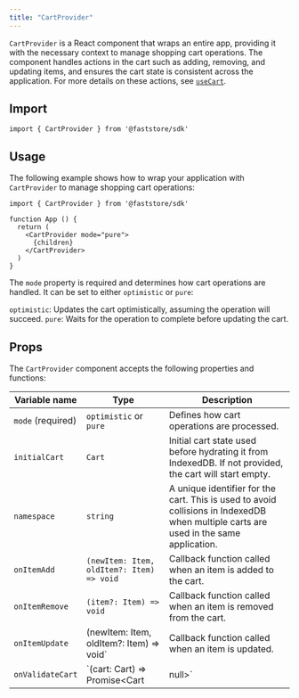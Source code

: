 ```yaml
---
title: "CartProvider"
---
```


`CartProvider` is a React component that wraps an entire app, providing it with the necessary context to manage shopping cart operations. The component handles actions in the cart such as adding, removing, and updating items, and ensures the cart state is consistent across the application. For more details on these actions, see [`useCart`](/TBD).

## Import

```tsx
import { CartProvider } from '@faststore/sdk'
```

## Usage

The following example shows how to wrap your application with `CartProvider` to manage shopping cart operations:

```tsx
import { CartProvider } from '@faststore/sdk'

function App () {
  return (
    <CartProvider mode="pure">
      {children}
    </CartProvider>
  )
}
```

The `mode` property is required and determines how cart operations are handled. It can be set to either `optimistic` or `pure`:

`optimistic`: Updates the cart optimistically, assuming the operation will succeed.
`pure`: Waits for the operation to complete before updating the cart.

## Props

The `CartProvider` component accepts the following properties and functions:

| Variable name | Type | Description |
| -------- | --------------- | ------------ |
| `mode` (required) |  `optimistic` or `pure` | Defines how cart operations are processed. |
| `initialCart` |  `Cart` | Initial cart state used before hydrating it from IndexedDB. If not provided, the cart will start empty. |
| `namespace` |  `string` | A unique identifier for the cart. This is used to avoid collisions in IndexedDB when multiple carts are used in the same application. |
| `onItemAdd` |  `(newItem: Item, oldItem?: Item) => void` | Callback function called when an item is added to the cart. |
| `onItemRemove` |  `(item?: Item) => void` | Callback function called when an item is removed from the cart. |
| `onItemUpdate` |  (newItem: Item, oldItem?: Item) => void` | Callback function called when an item is updated. |
| `onValidateCart` |  `(cart: Cart) => Promise<Cart | null>` | Callback function called whenever the cart changes. This is only available in `optimistic` mode and can be used to validate or modify the cart before changes are applied. |
